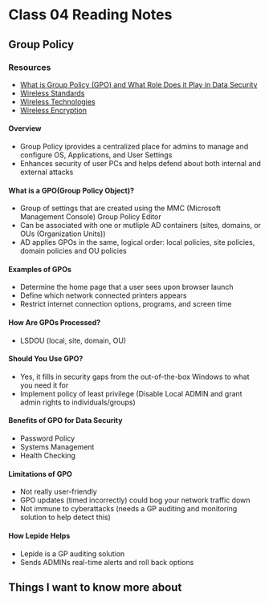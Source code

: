 # Class 04 Reading Notes

## Group Policy

### Resources

- [What is Group Policy (GPO) and What Role Does it Play in Data Security](https://www.lepide.com/blog/what-is-group-policy-gpo-and-what-role-does-it-play-in-data-security/)
- [Wireless Standards](https://www.professormesser.com/network-plus/n10-008/n10-008-video/wireless-standards-n10-008/)
- [Wireless Technologies](https://www.professormesser.com/network-plus/n10-008/n10-008-video/wireless-technologies-n10-008/)
- [Wireless Encryption](https://www.professormesser.com/network-plus/n10-008/n10-008-video/wireless-encryption-n10-008/)

#### Overview

- Group Policy iprovides a centralized place for admins to manage and configure OS, Applications, and User Settings
- Enhances security of user PCs and helps defend about both internal and external attacks

#### What is a GPO(Group Policy Object)?

- Group of settings that are created using the MMC (Microsoft Management Console) Group Policy Editor
- Can be associated with one or mutliple AD containers (sites, domains, or OUs (Organization Units))
- AD applies GPOs in the same, logical order: local policies, site policies, domain policies and OU policies

#### Examples of GPOs

- Determine the home page that a user sees upon browser launch
- Define which network connected printers appears
- Restrict internet connection options, programs, and screen time

#### How Are GPOs Processed?

- LSDOU (local, site, domain, OU)

#### Should You Use GPO?

- Yes, it fills in security gaps from the out-of-the-box Windows to what you need it for
- Implement policy of least privilege (Disable Local ADMIN and grant admin rights to individuals/groups)

#### Benefits of GPO for Data Security

- Password Policy
- Systems Management
- Health Checking

#### Limitations of GPO

- Not really user-friendly
- GPO updates (timed incorrectly) could bog your network traffic down
- Not immune to cyberattacks (needs a GP auditing and monitoring solution to help detect this)

#### How Lepide Helps

- Lepide is a GP auditing solution
- Sends ADMINs real-time alerts and roll back options

## Things I want to know more about
